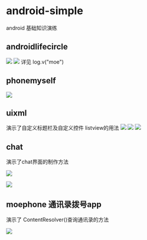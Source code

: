 # android-simple
android 基础知识演练

## androidlifecircle
![](/Image/1.jpg)
![](/Image/2.jpg)
详见 log.v("moe")

## phonemyself
![](/Image/3.jpg)

## uixml
演示了自定义标题栏及自定义控件
listview的用法
![](/Image/4.jpg)
![](/Image/5.jpg)
![](/Image/6.jpg)

## chat
演示了chat界面的制作方法

![](/Image/7.jpg)

![](/Image/8.jpg)

## moephone 通讯录拨号app

演示了 ContentResolver()查询通讯录的方法

![](/Image/moephone.gif)

